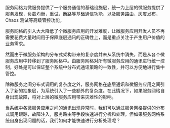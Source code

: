 服务网格为微服务提供了一个服务通信的基础设施层，统一为上层的微服务提供了服务发现，负载均衡，重试，断路等基础通信功能，以及服务路由，灰度发布，Chaos 测试等高级管控功能。

服务网格的引入大大降低了个微服务应用的开发难度，让微服务应用开发人员不再需要花费大量时间用于保障底层通讯的正确性上，而是重点关注于产生用户价值的业务需求。

然而由于微服务架构的分布式架构带来的复杂度并未从系统中消失，而是从各个微服务应用中转移到了服务网格中。由服务网格对所有微服务应用的通讯进行统一控制，好处是可以保证整个系统中分布式通讯策略的一致性，并可以方便地进行集中管控。

除微服务之间分布式调用的复杂度之外，服务网格在底层通讯和微服务应用之间引入了新的抽象层，为系统引入了一些额外的复杂度。在此情况下，如果服务网格自身出现故障，将对上层的微服务应用带来灾难性的影响。

当系统中各微服务应用之间的通讯出现异常时，我们可以通过服务网格提供的分布式调用跟踪，故障注入，服务路由等手段快速进行分析和处理。但如果服务网格系统自身出现问题的话，我们如何才能快速进行分析处理呢？



